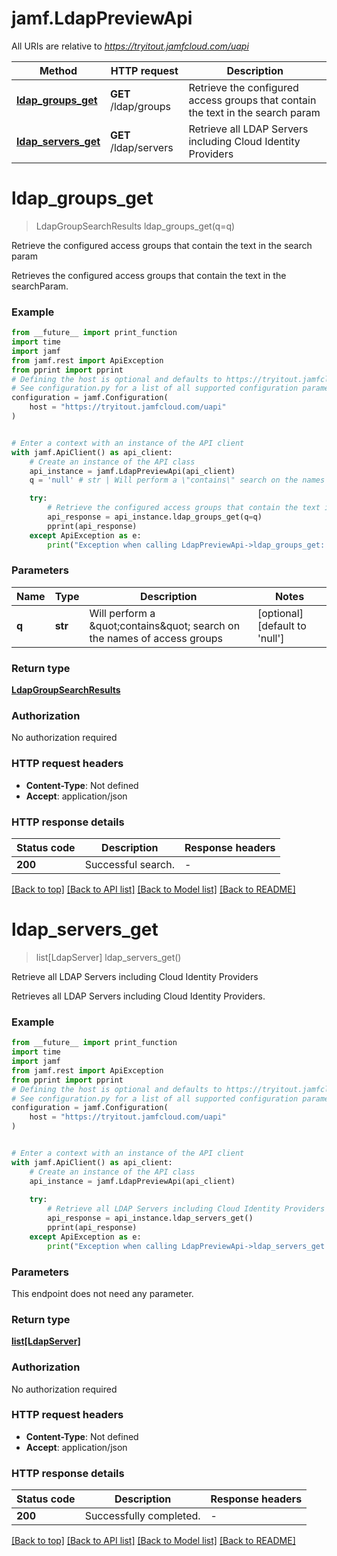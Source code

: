 # jamf.LdapPreviewApi

All URIs are relative to *https://tryitout.jamfcloud.com/uapi*

Method | HTTP request | Description
------------- | ------------- | -------------
[**ldap_groups_get**](LdapPreviewApi.md#ldap_groups_get) | **GET** /ldap/groups | Retrieve the configured access groups that contain the text in the search param 
[**ldap_servers_get**](LdapPreviewApi.md#ldap_servers_get) | **GET** /ldap/servers | Retrieve all LDAP Servers including Cloud Identity Providers 


# **ldap_groups_get**
> LdapGroupSearchResults ldap_groups_get(q=q)

Retrieve the configured access groups that contain the text in the search param 

Retrieves the configured access groups that contain the text in the searchParam.

### Example

```python
from __future__ import print_function
import time
import jamf
from jamf.rest import ApiException
from pprint import pprint
# Defining the host is optional and defaults to https://tryitout.jamfcloud.com/uapi
# See configuration.py for a list of all supported configuration parameters.
configuration = jamf.Configuration(
    host = "https://tryitout.jamfcloud.com/uapi"
)


# Enter a context with an instance of the API client
with jamf.ApiClient() as api_client:
    # Create an instance of the API class
    api_instance = jamf.LdapPreviewApi(api_client)
    q = 'null' # str | Will perform a \"contains\" search on the names of access groups (optional) (default to 'null')

    try:
        # Retrieve the configured access groups that contain the text in the search param 
        api_response = api_instance.ldap_groups_get(q=q)
        pprint(api_response)
    except ApiException as e:
        print("Exception when calling LdapPreviewApi->ldap_groups_get: %s\n" % e)
```

### Parameters

Name | Type | Description  | Notes
------------- | ------------- | ------------- | -------------
 **q** | **str**| Will perform a \&quot;contains\&quot; search on the names of access groups | [optional] [default to &#39;null&#39;]

### Return type

[**LdapGroupSearchResults**](LdapGroupSearchResults.md)

### Authorization

No authorization required

### HTTP request headers

 - **Content-Type**: Not defined
 - **Accept**: application/json

### HTTP response details
| Status code | Description | Response headers |
|-------------|-------------|------------------|
**200** | Successful search. |  -  |

[[Back to top]](#) [[Back to API list]](../README.md#documentation-for-api-endpoints) [[Back to Model list]](../README.md#documentation-for-models) [[Back to README]](../README.md)

# **ldap_servers_get**
> list[LdapServer] ldap_servers_get()

Retrieve all LDAP Servers including Cloud Identity Providers 

Retrieves all LDAP Servers including Cloud Identity Providers.

### Example

```python
from __future__ import print_function
import time
import jamf
from jamf.rest import ApiException
from pprint import pprint
# Defining the host is optional and defaults to https://tryitout.jamfcloud.com/uapi
# See configuration.py for a list of all supported configuration parameters.
configuration = jamf.Configuration(
    host = "https://tryitout.jamfcloud.com/uapi"
)


# Enter a context with an instance of the API client
with jamf.ApiClient() as api_client:
    # Create an instance of the API class
    api_instance = jamf.LdapPreviewApi(api_client)
    
    try:
        # Retrieve all LDAP Servers including Cloud Identity Providers 
        api_response = api_instance.ldap_servers_get()
        pprint(api_response)
    except ApiException as e:
        print("Exception when calling LdapPreviewApi->ldap_servers_get: %s\n" % e)
```

### Parameters
This endpoint does not need any parameter.

### Return type

[**list[LdapServer]**](LdapServer.md)

### Authorization

No authorization required

### HTTP request headers

 - **Content-Type**: Not defined
 - **Accept**: application/json

### HTTP response details
| Status code | Description | Response headers |
|-------------|-------------|------------------|
**200** | Successfully completed. |  -  |

[[Back to top]](#) [[Back to API list]](../README.md#documentation-for-api-endpoints) [[Back to Model list]](../README.md#documentation-for-models) [[Back to README]](../README.md)

